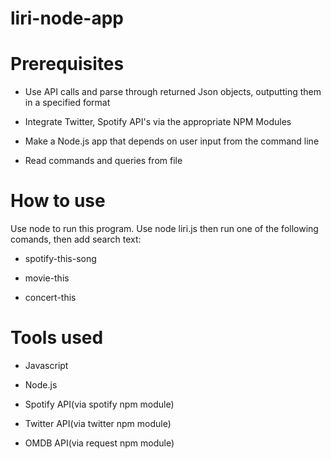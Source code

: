 # liri-node-app

# Prerequisites

* Use API calls and parse through returned Json objects, outputting them in a specified format

* Integrate Twitter, Spotify API's via the appropriate NPM Modules

* Make a Node.js app that depends on user input from the command line

* Read commands and queries from file

# How to use

Use node to run this program. Use node liri.js then run one of the following comands, then add search text:

* spotify-this-song

* movie-this

* concert-this

# Tools used

* Javascript

* Node.js

* Spotify API(via spotify npm module)

* Twitter API(via twitter npm module)

* OMDB API(via request npm module)

